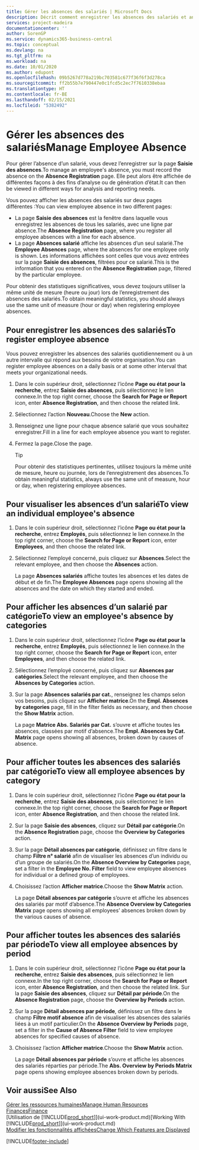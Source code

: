 ```yaml
---
title: Gérer les absences des salariés | Microsoft Docs
description: Décrit comment enregistrer les absences des salariés et analyser les statistiques d’indisponibilité.
services: project-madeira
documentationcenter: ''
author: SorenGP
ms.service: dynamics365-business-central
ms.topic: conceptual
ms.devlang: na
ms.tgt_pltfrm: na
ms.workload: na
ms.date: 10/01/2020
ms.author: edupont
ms.openlocfilehash: 09b5267d778a219bc703581c677f36f6f3d278ca
ms.sourcegitcommit: ff2b55b7e790447e0c1fcd5c2ec7f7610338ebaa
ms.translationtype: HT
ms.contentlocale: fr-BE
ms.lasthandoff: 02/15/2021
ms.locfileid: "5382492"
---
```

# <a name="manage-employee-absence"></a><span data-ttu-id="42143-103">Gérer les absences des salariés</span><span class="sxs-lookup"><span data-stu-id="42143-103">Manage Employee Absence</span></span>
<span data-ttu-id="42143-104">Pour gérer l’absence d’un salarié, vous devez l’enregistrer sur la page **Saisie des absences**.</span><span class="sxs-lookup"><span data-stu-id="42143-104">To manage an employee's absence, you must record the absence on the **Absence Registration** page.</span></span> <span data-ttu-id="42143-105">Elle peut alors être affichée de différentes façons à des fins d’analyse ou de génération d’état.</span><span class="sxs-lookup"><span data-stu-id="42143-105">It can then be viewed in different ways for analysis and reporting needs.</span></span>

<span data-ttu-id="42143-106">Vous pouvez afficher les absences des salariés sur deux pages différentes :</span><span class="sxs-lookup"><span data-stu-id="42143-106">You can view employee absence in two different pages:</span></span>

* <span data-ttu-id="42143-107">La page **Saisie des absences** est la fenêtre dans laquelle vous enregistrez les absences de tous les salariés, avec une ligne par absence.</span><span class="sxs-lookup"><span data-stu-id="42143-107">The **Absence Registration** page, where you register all employee absences with a line for each absence.</span></span>
* <span data-ttu-id="42143-108">La page **Absences salarié** affiche les absences d’un seul salarié.</span><span class="sxs-lookup"><span data-stu-id="42143-108">The **Employee Absences** page, where the absences for one employee only is shown.</span></span> <span data-ttu-id="42143-109">Les informations affichées sont celles que vous avez entrées sur la page **Saisie des absences**, filtrées pour ce salarié.</span><span class="sxs-lookup"><span data-stu-id="42143-109">This is the information that you entered on the **Absence Registration** page, filtered by the particular employee.</span></span>

<span data-ttu-id="42143-110">Pour obtenir des statistiques significatives, vous devez toujours utiliser la même unité de mesure (heure ou jour) lors de l’enregistrement des absences des salariés.</span><span class="sxs-lookup"><span data-stu-id="42143-110">To obtain meaningful statistics, you should always use the same unit of measure (hour or day) when registering employee absences.</span></span>

## <a name="to-register-employee-absence"></a><span data-ttu-id="42143-111">Pour enregistrer les absences des salariés</span><span class="sxs-lookup"><span data-stu-id="42143-111">To register employee absence</span></span>
<span data-ttu-id="42143-112">Vous pouvez enregistrer les absences des salariés quotidiennement ou à un autre intervalle qui répond aux besoins de votre organisation.</span><span class="sxs-lookup"><span data-stu-id="42143-112">You can register employee absences on a daily basis or at some other interval that meets your organizational needs.</span></span>

1. <span data-ttu-id="42143-113">Dans le coin supérieur droit, sélectionnez l’icône **Page ou état pour la recherche**, entrez **Saisie des absences**, puis sélectionnez le lien connexe.</span><span class="sxs-lookup"><span data-stu-id="42143-113">In the top right corner, choose the **Search for Page or Report** icon, enter **Absence Registration**, and then choose the related link.</span></span>
2. <span data-ttu-id="42143-114">Sélectionnez l’action **Nouveau**.</span><span class="sxs-lookup"><span data-stu-id="42143-114">Choose the **New** action.</span></span>
3. <span data-ttu-id="42143-115">Renseignez une ligne pour chaque absence salarié que vous souhaitez enregistrer.</span><span class="sxs-lookup"><span data-stu-id="42143-115">Fill in a line for each employee absence you want to register.</span></span>
4. <span data-ttu-id="42143-116">Fermez la page.</span><span class="sxs-lookup"><span data-stu-id="42143-116">Close the page.</span></span>

    > [!Tip]
    > <span data-ttu-id="42143-117">Pour obtenir des statistiques pertinentes, utilisez toujours la même unité de mesure, heure ou journée, lors de l’enregistrement des absences.</span><span class="sxs-lookup"><span data-stu-id="42143-117">To obtain meaningful statistics, always use the same unit of measure, hour or day, when registering employee absences.</span></span>

## <a name="to-view-an-individual-employees-absence"></a><span data-ttu-id="42143-118">Pour visualiser les absences d’un salarié</span><span class="sxs-lookup"><span data-stu-id="42143-118">To view an individual employee's absence</span></span>
1. <span data-ttu-id="42143-119">Dans le coin supérieur droit, sélectionnez l’icône **Page ou état pour la recherche**, entrez **Employés**, puis sélectionnez le lien connexe.</span><span class="sxs-lookup"><span data-stu-id="42143-119">In the top right corner, choose the **Search for Page or Report** icon, enter **Employees**, and then choose the related link.</span></span>
2. <span data-ttu-id="42143-120">Sélectionnez l’employé concerné, puis cliquez sur **Absences**.</span><span class="sxs-lookup"><span data-stu-id="42143-120">Select the relevant employee, and then choose the **Absences** action.</span></span>

    <span data-ttu-id="42143-121">La page **Absences salariés** affiche toutes les absences et les dates de début et de fin.</span><span class="sxs-lookup"><span data-stu-id="42143-121">The **Employee Absences** page opens showing all the absences and the date on which they started and ended.</span></span>

## <a name="to-view-an-employees-absence-by-categories"></a><span data-ttu-id="42143-122">Pour afficher les absences d’un salarié par catégorie</span><span class="sxs-lookup"><span data-stu-id="42143-122">To view an employee's absence by categories</span></span>
1. <span data-ttu-id="42143-123">Dans le coin supérieur droit, sélectionnez l’icône **Page ou état pour la recherche**, entrez **Employés**, puis sélectionnez le lien connexe.</span><span class="sxs-lookup"><span data-stu-id="42143-123">In the top right corner, choose the **Search for Page or Report** icon, enter **Employees**, and then choose the related link.</span></span>
2. <span data-ttu-id="42143-124">Sélectionnez l’employé concerné, puis cliquez sur **Absences par catégories**.</span><span class="sxs-lookup"><span data-stu-id="42143-124">Select the relevant employee, and then choose the **Absences by Categories** action.</span></span>
3. <span data-ttu-id="42143-125">Sur la page **Absences salariés par cat.**, renseignez les champs selon vos besoins, puis cliquez sur **Afficher matrice**.</span><span class="sxs-lookup"><span data-stu-id="42143-125">On the **Empl. Absences by categories** page, fill in the filter fields as necessary, and then choose the **Show Matrix** action.</span></span>

    <span data-ttu-id="42143-126">La page **Matrice Abs. Salariés par Cat.** s’ouvre et affiche toutes les absences, classées par motif d’absence.</span><span class="sxs-lookup"><span data-stu-id="42143-126">The **Empl. Absences by Cat. Matrix** page opens showing all absences, broken down by causes of absence.</span></span>

## <a name="to-view-all-employee-absences-by-category"></a><span data-ttu-id="42143-127">Pour afficher toutes les absences des salariés par catégorie</span><span class="sxs-lookup"><span data-stu-id="42143-127">To view all employee absences by category</span></span>
1. <span data-ttu-id="42143-128">Dans le coin supérieur droit, sélectionnez l’icône **Page ou état pour la recherche**, entrez **Saisie des absences**, puis sélectionnez le lien connexe.</span><span class="sxs-lookup"><span data-stu-id="42143-128">In the top right corner, choose the **Search for Page or Report** icon, enter **Absence Registration**, and then choose the related link.</span></span>
2. <span data-ttu-id="42143-129">Sur la page **Saisie des absences**, cliquez sur **Détail par catégorie**.</span><span class="sxs-lookup"><span data-stu-id="42143-129">On the **Absence Registration** page, choose the **Overview by Categories** action.</span></span>
3. <span data-ttu-id="42143-130">Sur la page **Détail absences par catégorie**, définissez un filtre dans le champ **Filtre n° salarié** afin de visualiser les absences d’un individu ou d’un groupe de salariés.</span><span class="sxs-lookup"><span data-stu-id="42143-130">On the **Absence Overview by Categories** page, set a filter in the **Employee No. Filter** field to view employee absences for individual or a defined group of employees.</span></span>
4. <span data-ttu-id="42143-131">Choisissez l’action **Afficher matrice**.</span><span class="sxs-lookup"><span data-stu-id="42143-131">Choose the **Show Matrix** action.</span></span>

    <span data-ttu-id="42143-132">La page **Détail absences par catégorie** s’ouvre et affiche les absences des salariés par motif d’absence.</span><span class="sxs-lookup"><span data-stu-id="42143-132">The **Absence Overview by Categories Matrix** page opens showing all employees’ absences broken down by the various causes of absence.</span></span>

## <a name="to-view-all-employee-absences-by-period"></a><span data-ttu-id="42143-133">Pour afficher toutes les absences des salariés par période</span><span class="sxs-lookup"><span data-stu-id="42143-133">To view all employee absences by period</span></span>
1. <span data-ttu-id="42143-134">Dans le coin supérieur droit, sélectionnez l’icône **Page ou état pour la recherche**, entrez **Saisie des absences**, puis sélectionnez le lien connexe.</span><span class="sxs-lookup"><span data-stu-id="42143-134">In the top right corner, choose the **Search for Page or Report** icon, enter **Absence Registration**, and then choose the related link.</span></span>
   <span data-ttu-id="42143-135">Sur la page **Saisie des absences**, cliquez sur **Détail par période**.</span><span class="sxs-lookup"><span data-stu-id="42143-135">On the **Absence Registration** page, choose the **Overview by Periods** action.</span></span>
2. <span data-ttu-id="42143-136">Sur la page **Détail absences par période**, définissez un filtre dans le champ **Filtre motif absence** afin de visualiser les absences des salariés liées à un motif particulier.</span><span class="sxs-lookup"><span data-stu-id="42143-136">On the **Absence Overview by Periods** page, set a filter in the **Cause of Absence Filter** field to view employee absences for specified causes of absence.</span></span>
3. <span data-ttu-id="42143-137">Choisissez l’action **Afficher matrice**.</span><span class="sxs-lookup"><span data-stu-id="42143-137">Choose the **Show Matrix** action.</span></span>

    <span data-ttu-id="42143-138">La page **Détail absences par période** s’ouvre et affiche les absences des salariés réparties par période.</span><span class="sxs-lookup"><span data-stu-id="42143-138">The **Abs. Overview by Periods Matrix** page opens showing employee absences broken down by periods.</span></span>

## <a name="see-also"></a><span data-ttu-id="42143-139">Voir aussi</span><span class="sxs-lookup"><span data-stu-id="42143-139">See Also</span></span>
[<span data-ttu-id="42143-140">Gérer les ressources humaines</span><span class="sxs-lookup"><span data-stu-id="42143-140">Manage Human Resources</span></span>](hr-manage-human-resources.md)  
[<span data-ttu-id="42143-141">Finances</span><span class="sxs-lookup"><span data-stu-id="42143-141">Finance</span></span>](finance.md)  
<span data-ttu-id="42143-142">[Utilisation de [!INCLUDE[prod_short](includes/prod_short.md)]](ui-work-product.md)</span><span class="sxs-lookup"><span data-stu-id="42143-142">[Working With [!INCLUDE[prod_short](includes/prod_short.md)]](ui-work-product.md)</span></span>  
[<span data-ttu-id="42143-143">Modifier les fonctionnalités affichées</span><span class="sxs-lookup"><span data-stu-id="42143-143">Change Which Features are Displayed</span></span>](ui-experiences.md)


[!INCLUDE[footer-include](includes/footer-banner.md)]